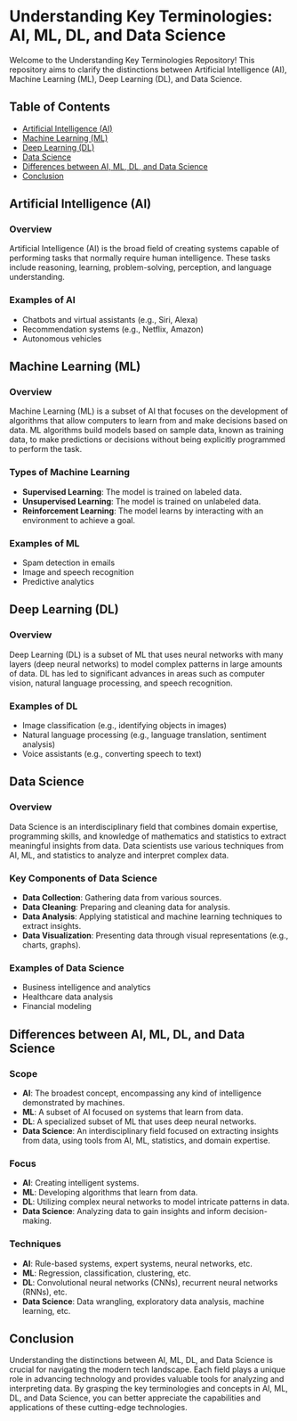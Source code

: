 
# Understanding Key Terminologies: AI, ML, DL, and Data Science

Welcome to the Understanding Key Terminologies Repository! This repository aims to clarify the distinctions between Artificial Intelligence (AI), Machine Learning (ML), Deep Learning (DL), and Data Science.

## Table of Contents

- [Artificial Intelligence (AI)](#artificial-intelligence-ai)
- [Machine Learning (ML)](#machine-learning-ml)
- [Deep Learning (DL)](#deep-learning-dl)
- [Data Science](#data-science)
- [Differences between AI, ML, DL, and Data Science](#differences-between-ai-ml-dl-and-data-science)
- [Conclusion](#conclusion)

## Artificial Intelligence (AI)

### Overview

Artificial Intelligence (AI) is the broad field of creating systems capable of performing tasks that normally require human intelligence. These tasks include reasoning, learning, problem-solving, perception, and language understanding.

### Examples of AI

- Chatbots and virtual assistants (e.g., Siri, Alexa)
- Recommendation systems (e.g., Netflix, Amazon)
- Autonomous vehicles

## Machine Learning (ML)

### Overview

Machine Learning (ML) is a subset of AI that focuses on the development of algorithms that allow computers to learn from and make decisions based on data. ML algorithms build models based on sample data, known as training data, to make predictions or decisions without being explicitly programmed to perform the task.

### Types of Machine Learning

- **Supervised Learning**: The model is trained on labeled data.
- **Unsupervised Learning**: The model is trained on unlabeled data.
- **Reinforcement Learning**: The model learns by interacting with an environment to achieve a goal.

### Examples of ML

- Spam detection in emails
- Image and speech recognition
- Predictive analytics

## Deep Learning (DL)

### Overview

Deep Learning (DL) is a subset of ML that uses neural networks with many layers (deep neural networks) to model complex patterns in large amounts of data. DL has led to significant advances in areas such as computer vision, natural language processing, and speech recognition.

### Examples of DL

- Image classification (e.g., identifying objects in images)
- Natural language processing (e.g., language translation, sentiment analysis)
- Voice assistants (e.g., converting speech to text)

## Data Science

### Overview

Data Science is an interdisciplinary field that combines domain expertise, programming skills, and knowledge of mathematics and statistics to extract meaningful insights from data. Data scientists use various techniques from AI, ML, and statistics to analyze and interpret complex data.

### Key Components of Data Science

- **Data Collection**: Gathering data from various sources.
- **Data Cleaning**: Preparing and cleaning data for analysis.
- **Data Analysis**: Applying statistical and machine learning techniques to extract insights.
- **Data Visualization**: Presenting data through visual representations (e.g., charts, graphs).

### Examples of Data Science

- Business intelligence and analytics
- Healthcare data analysis
- Financial modeling

## Differences between AI, ML, DL, and Data Science

### Scope

- **AI**: The broadest concept, encompassing any kind of intelligence demonstrated by machines.
- **ML**: A subset of AI focused on systems that learn from data.
- **DL**: A specialized subset of ML that uses deep neural networks.
- **Data Science**: An interdisciplinary field focused on extracting insights from data, using tools from AI, ML, statistics, and domain expertise.

### Focus

- **AI**: Creating intelligent systems.
- **ML**: Developing algorithms that learn from data.
- **DL**: Utilizing complex neural networks to model intricate patterns in data.
- **Data Science**: Analyzing data to gain insights and inform decision-making.

### Techniques

- **AI**: Rule-based systems, expert systems, neural networks, etc.
- **ML**: Regression, classification, clustering, etc.
- **DL**: Convolutional neural networks (CNNs), recurrent neural networks (RNNs), etc.
- **Data Science**: Data wrangling, exploratory data analysis, machine learning, etc.

## Conclusion

Understanding the distinctions between AI, ML, DL, and Data Science is crucial for navigating the modern tech landscape. Each field plays a unique role in advancing technology and provides valuable tools for analyzing and interpreting data. By grasping the key terminologies and concepts in AI, ML, DL, and Data Science, you can better appreciate the capabilities and applications of these cutting-edge technologies. 